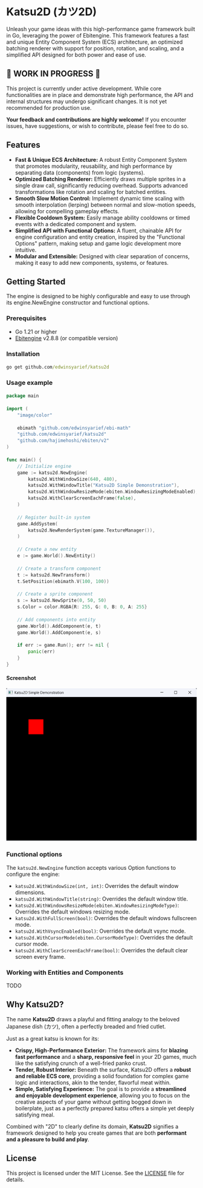 # Katsu2D (カツ2D)

Unleash your game ideas with this high-performance game framework built in Go, leveraging the power of Ebitengine. This framework features a fast and unique Entity Component System (ECS) architecture, an optimized batching renderer with support for position, rotation, and scaling, and a simplified API designed for both power and ease of use.

## 🚧 WORK IN PROGRESS 🚧

This project is currently under active development. While core functionalities are in place and demonstrate high performance, the API and internal structures may undergo significant changes. It is not yet recommended for production use.

**Your feedback and contributions are highly welcome!** If you encounter issues, have suggestions, or wish to contribute, please feel free to do so.

## Features

- **Fast & Unique ECS Architecture:** A robust Entity Component System that promotes modularity, reusability, and high performance by separating data (components) from logic (systems).
- **Optimized Batching Renderer:** Efficiently draws multiple sprites in a single draw call, significantly reducing overhead. Supports advanced transformations like rotation and scaling for batched entities.
- **Smooth Slow Motion Control:** Implement dynamic time scaling with smooth interpolation (lerping) between normal and slow-motion speeds, allowing for compelling gameplay effects.
- **Flexible Cooldown System:** Easily manage ability cooldowns or timed events with a dedicated component and system.
- **Simplified API with Functional Options:** A fluent, chainable API for engine configuration and entity creation, inspired by the "Functional Options" pattern, making setup and game logic development more intuitive.
- **Modular and Extensible:** Designed with clear separation of concerns, making it easy to add new components, systems, or features.

## Getting Started

The engine is designed to be highly configurable and easy to use through its engine.NewEngine constructor and functional options.

### Prerequisites

- Go 1.21 or higher
- [Ebitengine](https://ebitengine.org) v2.8.8 (or compatible version)

### Installation

```cmd
go get github.com/edwinsyarief/katsu2d
```

### Usage example

```go
package main

import (
	"image/color"

	ebimath "github.com/edwinsyarief/ebi-math"
	"github.com/edwinsyarief/katsu2d"
	"github.com/hajimehoshi/ebiten/v2"
)

func main() {
	// Initialize engine
	game := katsu2d.NewEngine(
		katsu2d.WithWindowSize(640, 480),
		katsu2d.WithWindowTitle("Katsu2D Simple Demonstration"),
		katsu2d.WithWindowResizeMode(ebiten.WindowResizingModeEnabled),
		katsu2d.WithClearScreenEachFrame(false),
	)

	// Register built-in system
	game.AddSystem(
		katsu2d.NewRenderSystem(game.TextureManager()),
	)

	// Create a new entity
	e := game.World().NewEntity()

	// Create a transform component
	t := katsu2d.NewTransform()
	t.SetPosition(ebimath.V(100, 100))

	// Create a sprite component
	s := katsu2d.NewSprite(0, 50, 50)
	s.Color = color.RGBA{R: 255, G: 0, B: 0, A: 255}

	// Add components into entity
	game.World().AddComponent(e, t)
	game.World().AddComponent(e, s)

	if err := game.Run(); err != nil {
		panic(err)
	}
}
```

#### Screenshot

![Simple Demo](./screenshot.png)

### Functional options

The `katsu2d.NewEngine` function accepts various Option functions to configure the engine:

- `katsu2d.WithWindowSize(int, int)`: Overrides the default window dimensions.
- `katsu2d.WithWindowTitle(string)`: Overrides the default window title.
- `katsu2d.WithWindowsResizeMode(ebiten.WindowResizingModeType)`: Overrides the default windows resizing mode.
- `katsu2d.WithFullScreen(bool)`: Overrides the default windows fullscreen mode.
- `katsu2d.WithVsyncEnabled(bool)`: Overrides the default vsync mode.
- `katsu2d.WithCursorMode(ebiten.CursorModeType)`: Overrides the default cursor mode.
- `katsu2d.WithClearScreenEachFrame(bool)`: Overrides the default clear screen every frame.

### Working with Entities and Components

TODO

## Why Katsu2D?

The name **Katsu2D** draws a playful and fitting analogy to the beloved Japanese dish (カツ), often a perfectly breaded and fried cutlet.

Just as a great katsu is known for its:

- **Crispy, High-Performance Exterior:** The framework aims for **blazing fast performance** and a **sharp, responsive feel** in your 2D games, much like the satisfying crunch of a well-fried panko crust.
- **Tender, Robust Interior:** Beneath the surface, Katsu2D offers a **robust and reliable ECS core**, providing a solid foundation for complex game logic and interactions, akin to the tender, flavorful meat within.
- **Simple, Satisfying Experience:** The goal is to provide a **streamlined and enjoyable development experience**, allowing you to focus on the creative aspects of your game without getting bogged down in boilerplate, just as a perfectly prepared katsu offers a simple yet deeply satisfying meal.

Combined with "2D" to clearly define its domain, **Katsu2D** signifies a framework designed to help you create games that are both **performant and a pleasure to build and play**.

## License

This project is licensed under the MIT License. See the [LICENSE](./LICENSE) file for details.

